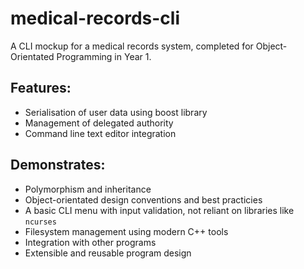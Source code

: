 # medical-records-cli
A CLI mockup for a medical records system, completed for Object-Orientated Programming in Year 1.

## Features:
- Serialisation of user data using boost library
- Management of delegated authority
- Command line text editor integration

## Demonstrates:
- Polymorphism and inheritance
- Object-orientated design conventions and best practicies
- A basic CLI menu with input validation, not reliant on libraries like `ncurses`
- Filesystem management using modern C++ tools
- Integration with other programs
- Extensible and reusable program design
